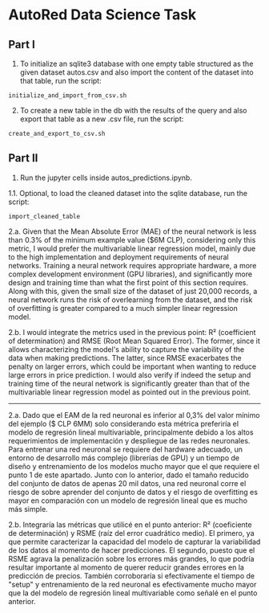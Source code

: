 # AutoRed Data Science Task

## Part I

1. To initialize an sqlite3 database with one empty table structured as the given dataset autos.csv and also import the content of the dataset into that table, run the script:

`initialize_and_import_from_csv.sh`

2. To create a new table in the db with the results of the query and also export that table as a new .csv file, run the script:

`create_and_export_to_csv.sh`

## Part II

1. Run the jupyter cells inside autos_predictions.ipynb.

1.1. Optional, to load the cleaned dataset into the sqlite database, run the script:

`import_cleaned_table`

2.a. Given that the Mean Absolute Error (MAE) of the neural network is less than 0.3% of the minimum example value ($6M CLP), considering only this metric, I would prefer the multivariable linear regression model, mainly due to the high implementation and deployment requirements of neural networks. Training a neural network requires appropriate hardware, a more complex development environment (GPU libraries), and significantly more design and training time than what the first point of this section requires. Along with this, given the small size of the dataset of just 20,000 records, a neural network runs the risk of overlearning from the dataset, and the risk of overfitting is greater compared to a much simpler linear regression model.

2.b. I would integrate the metrics used in the previous point: R² (coefficient of determination) and RMSE (Root Mean Squared Error). The former, since it allows characterizing the model's ability to capture the variability of the data when making predictions. The latter, since RMSE exacerbates the penalty on larger errors, which could be important when wanting to reduce large errors in price prediction. I would also verify if indeed the setup and training time of the neural network is significantly greater than that of the multivariable linear regression model as pointed out in the previous point.

---

2.a. Dado que el EAM de la red neuronal es inferior al 0,3% del valor mínimo del ejemplo ($ CLP 6MM) solo considerando esta métrica preferiría el modelo de regresión lineal multivariable, principalmente debido a los altos requerimientos de implementación y despliegue de las redes neuronales.
Para entrenar una red neuronal se requiere del hardware adecuado, un entorno de desarrollo más complejo (librerías de GPU) y un tiempo de diseño y entrenamiento de los modelos mucho mayor que el que requiere el punto 1 de este apartado.
Junto con lo anterior, dado el tamaño reducido del conjunto de datos de apenas 20 mil datos, una red neuronal corre el riesgo de sobre aprender del conjunto de datos y el riesgo de overfitting es mayor en comparación con un modelo de regresión lineal que es mucho más simple.

2.b. Integraría las métricas que utilicé en el punto anterior: R² (coeficiente de determinación) y RSME (raíz del error cuadrático medio). El primero, ya que permite caracterizar la capacidad del modelo de capturar la variabilidad de los datos al momento de hacer predicciones. El segundo, puesto que el RSME agrava la penalización sobre los errores más grandes, lo que podría resultar importante al momento de querer reducir grandes errores en la predicción de precios.
También corroboraría si efectivamente el tiempo de "setup" y entrenamiento de la red neuronal es efectivamente mucho mayor que la del modelo de regresión lineal multivariable como señalé en el punto anterior.
